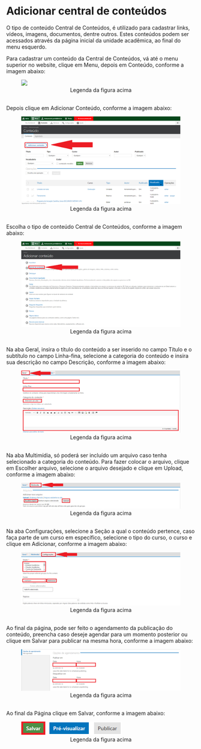 # Adicionar central de conteúdos

O tipo de conteúdo Central de Conteúdos, é utilizado para cadastrar links, vídeos, imagens, documentos, dentre outros. Estes conteúdos podem ser acessados
através da página inicial da unidade acadêmica, ao final do menu esquerdo.

Para cadastrar um conteúdo da Central de Conteúdos, vá até o menu superior no website, clique em Menu, depois em Conteúdo, conforme a imagem abaixo:

<figure class="image">
  <img src="8 - Adicionar Central de Conteúdos/8 - Adicionar Central de Conteúdos 1.1.png">
  <center><figcaption>Legenda da figura acima</figcaption></center>
  </br>
</figure>

Depois clique em Adicionar Conteúdo, conforme a imagem abaixo:

<figure class="image">
  <img src="/imgs/8 - Adicionar Central de Conteúdos/8 - Adicionar Central de Conteúdos 1.2.png">
  <center><figcaption>Legenda da figura acima</figcaption></center>
  </br>
</figure>

Escolha o tipo de conteúdo Central de Conteúdos, conforme a imagem abaixo:

<figure class="image">
  <img src="/imgs/8 - Adicionar Central de Conteúdos/8 - Adicionar Central de Conteúdos 2.png">
  <center><figcaption>Legenda da figura acima</figcaption></center>
  </br>
</figure>

Na aba Geral, insira o título do conteúdo a ser inserido no campo Título e o subtítulo no campo Linha-fina, selecione a categoria do conteúdo e insira sua descrição
no campo Descrição, conforme a imagem abaixo:

<figure class="image">
  <img src="/imgs/8 - Adicionar Central de Conteúdos/8 - Adicionar Central de Conteúdos 3.png">
  <center><figcaption>Legenda da figura acima</figcaption></center>
  </br>
</figure>

Na aba Multimídia, só poderá ser incluído um arquivo caso tenha selecionado a categoria do conteúdo. Para fazer colocar o arquivo, clique em Escolher arquivo,
selecione o arquivo desejado e clique em Upload, conforme a imagem abaixo:

<figure class="image">
  <img src="/imgs/8 - Adicionar Central de Conteúdos/8 - Adicionar Central de Conteúdos 4.png">
  <center><figcaption>Legenda da figura acima</figcaption></center>
  </br>
</figure>

Na aba Configurações, selecione a Seção a qual o conteúdo pertence, caso faça parte de um curso em específico, selecione o tipo do curso, o curso e clique em Adicionar, conforme a imagem abaixo:

<figure class="image">
  <img src="/imgs/8 - Adicionar Central de Conteúdos/8 - Adicionar Central de Conteúdos 5.png">
  <center><figcaption>Legenda da figura acima</figcaption></center>
  </br>
</figure>

Ao final da página, pode ser feito o agendamento da publicação do conteúdo, preencha caso deseje agendar para um momento posterior ou clique em Salvar para
publicar na mesma hora, conforme a imagem abaixo:

<figure class="image">
  <img src="/imgs/8 - Adicionar Central de Conteúdos/8 - Adicionar Central de Conteúdos 6.png">
  <center><figcaption>Legenda da figura acima</figcaption></center>
  </br>
</figure>

Ao final da Página clique em Salvar, conforme a imagem abaixo:

<figure class="image">
  <img src="/imgs/8 - Adicionar Central de Conteúdos/8 - Adicionar Central de Conteúdos 7.png">
  <center><figcaption>Legenda da figura acima</figcaption></center>
  </br>
</figure>